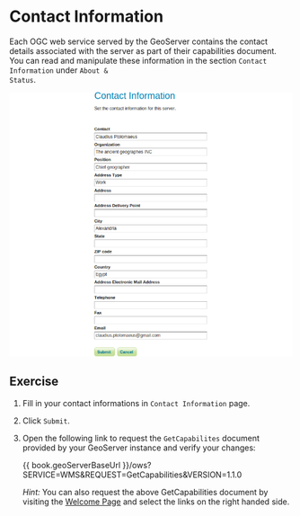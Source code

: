 # Contact Information

Each OGC web service served by the GeoServer contains the contact details
associated with the server as part of their capabilities document. You can read
and manipulate these information in the section `Contact Information` under
<code>About & Status</code>.

![Contact page.](../../../assets/administration_contact.png)

## Exercise

1. Fill in your contact informations in `Contact Information` page.
2. Click `Submit`.
3. Open the following link to request the `GetCapabilites` document provided by
   your GeoServer instance and verify your changes:

   {{ book.geoServerBaseUrl }}/ows?SERVICE=WMS&REQUEST=GetCapabilities&VERSION=1.1.0

   *Hint:* You can also request the above GetCapabilities document by visiting
   the [Welcome Page](../overview.md) and select the links on the right handed
   side.
